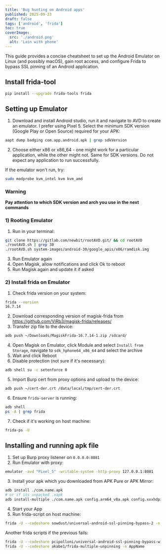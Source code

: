 ```yaml
---
title: 'Bug hunting on Android apps'
published: 2025-09-23
draft: false
tags: ['android', 'frida']
toc: true
coverImage:
  src: './android.png'
  alt: 'Lain with phone'
---
```


This guide provides a concise cheatsheet to set up the Android Emulator on Linux (and possibly macOS), gain root access, and configure Frida to bypass SSL pinning of an Android application.
## Install frida-tool
```bash
pip install --upgrade frida-tools frida 
```
## Setting up Emulator
1. Download and install Android studio, run it and navigate to AVD to create an emulator. I prefer using Pixel 5. Select the minimum SDK version (Google Play or Open Source) required for your APK:
```bash
aapt dump badging com.app.android.apk | grep sdkVersion
```
2. Choose either x86 or x86_64 - one might work for a particular application, while the other might not. Same for SDK versions. Do not expect any application to run successfully.

If the emulator won't run, try:
```bash
sudo modprobe kvm_intel kvm kvm_amd
```
### Warning
**Pay attention to which SDK version and arch you use in the next commands**
### 1) Rooting Emulator
1. Run in your terminal:
```bash
git clone https://gitlab.com/newbit/rootAVD.git/ && cd rootAVD
./rootAVD.sh | grep 30
./rootAVD.sh system-images/android-30/google_apis/x86/ramdisk.img
```
3. Run Emulator again
4. Open Magisk, allow notifications and click Ok to reboot
5. Run Magisk again and update it if asked
### 2) Install frida on Emulator
1. Check frida version on your system:
```bash
frida --version                                                               
16.7.14
```
2. Download corresponding version of magisk-frida from https://github.com/ViRb3/magisk-frida/releases/
3. Transfer zip file to the device:
```bash
adb push ~/Downloads/MagiskFrida-16.7.14-1.zip /sdcard/
```
4. Open Magisk on Emulator, click Module and select `Install from Storage`, navigate to `sdk_hphone64_x86_64` and select the archive
5. Wait and click Reboot
6. Disable protection (not sure if it's necessary):
```bash
adb shell su -c setenforce 0
```
5. Import Burp cert from proxy options and upload to the device:
```bash
adb push ~/cert-der.crt /data/local/tmp/cert-der.crt
```
6. Ensure `frida-server` is running:
```bash
adb shell
ps -A | grep frida
```
7. Check if it's working on host machine:
```bash
frida-ps -U
```
## Installing and running apk file
1. Set up Burp proxy listener on `0.0.0.0:8081`
2. Run Emulator with proxy:
 ```bash
 emulator -avd "Pixel_5" -writable-system -http-proxy 127.0.0.1:8081
 ```
3. Install your apk which you downloaded from APK Pure or APK Mirror:
```bash
adb install ./com.name.apk
# or if its unpacked .xapk
adb install-multiple ./com.name.apk config.arm64_v8a.apk config.xxxhdpi.apk 
```
4. Start your App
5. Run frida-script on host machine:
```bash
frida -U --codeshare sowdust/universal-android-ssl-pinning-bypass-2 -n <app name from frida-ps list> 
```
Another frida scripts if the previous fails:
```bash
frida -U --codeshare pcipolloni/universal-android-ssl-pinning-bypass-with-frida -n AppName
frida -U --codeshare akabe1/frida-multiple-unpinning -n AppName
```
